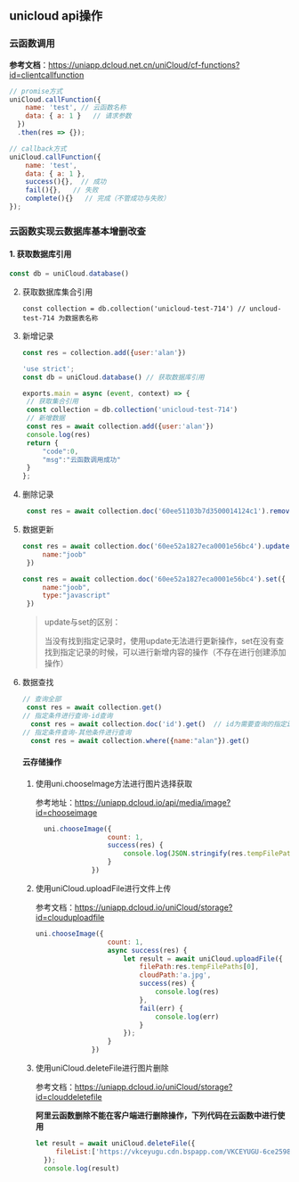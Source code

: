 ## unicloud api操作

### 云函数调用

**参考文档**：https://uniapp.dcloud.net.cn/uniCloud/cf-functions?id=clientcallfunction

```js
// promise方式
uniCloud.callFunction({
    name: 'test', // 云函数名称
    data: { a: 1 }   // 请求参数
  })
  .then(res => {});

// callback方式
uniCloud.callFunction({
    name: 'test',
    data: { a: 1 },
    success(){},  // 成功
    fail(){},   // 失败
    complete(){}   // 完成（不管成功与失败）
});
```

### 云函数实现云数据库基本增删改查

#### 1. 获取数据库引用

```js
const db = uniCloud.database()
```

2. 获取数据库集合引用

   ```
   const collection = db.collection('unicloud-test-714') // uncloud-test-714 为数据表名称
   ```

3. 新增记录

   ```js
   const res = collection.add({user:'alan'})
   ```

   ```js
   'use strict';
   const db = uniCloud.database() // 获取数据库引用
   
   exports.main = async (event, context) => {
   	// 获取集合引用
   	const collection = db.collection('unicloud-test-714')
   	// 新增数据
   	const res = await collection.add({user:'alan'})
   	console.log(res)
   	return {
   		"code":0,
   		"msg":"云函数调用成功"
   	}
   };
   ```

4. 删除记录

   ```js
   	const res = await collection.doc('60ee51103b7d3500014124c1').remove()
   ```

5. 数据更新

   ```js
   const res = await collection.doc('60ee52a1827eca0001e56bc4').update({
   		name:"joob"
   	})
   
   const res = await collection.doc('60ee52a1827eca0001e56bc4').set({   // 如果说获取不到内容，从新进行插入记录的操作
   		name:"joob",
     	type:"javascript"
   	})
   ```

   > update与set的区别：
   >
   > 当没有找到指定记录时，使用update无法进行更新操作，set在没有查找到指定记录的时候，可以进行新增内容的操作（不存在进行创建添加操作）

5. 数据查找

   ```js
   // 查询全部
   	const res = await collection.get()
   // 指定条件进行查询-id查询
     const res = await collection.doc('id').get()  // id为需要查询的指定id
   // 指定条件查询-其他条件进行查询
     const res = await collection.where({name:"alan"}).get()
   ```

   

   #### 云存储操作

   1. 使用uni.chooseImage方法进行图片选择获取

      参考地址：https://uniapp.dcloud.io/api/media/image?id=chooseimage

      ```js
      	uni.chooseImage({
      					count: 1,
      					success(res) {
      						console.log(JSON.stringify(res.tempFilePaths))
      					}
      				})
      ```

   2. 使用uniCloud.uploadFile进行文件上传

      参考文档：https://uniapp.dcloud.io/uniCloud/storage?id=clouduploadfile

      ```js
      uni.chooseImage({
      					count: 1,
      					async success(res) {
      						let result = await uniCloud.uploadFile({
      							filePath:res.tempFilePaths[0],
      							cloudPath:'a.jpg',
      							success(res) {
      								console.log(res)
      							},
      							fail(err) {
      								console.log(err)
      							}
      						});
      					}
      				})
      ```

   3. 使用uniCloud.deleteFile进行图片删除

      参考文档：https://uniapp.dcloud.io/uniCloud/storage?id=clouddeletefile

      **阿里云函数删除不能在客户端进行删除操作，下列代码在云函数中进行使用**

      ```js
      let result = await uniCloud.deleteFile({
      	   fileList:['https://vkceyugu.cdn.bspapp.com/VKCEYUGU-6ce25980-c28e-4e78-bdef-a96eb40ad98b/06a1cb3a-84b7-47a0-b554-8aff299cb255.jpg'],
      	});
      	console.log(result)
      ```

